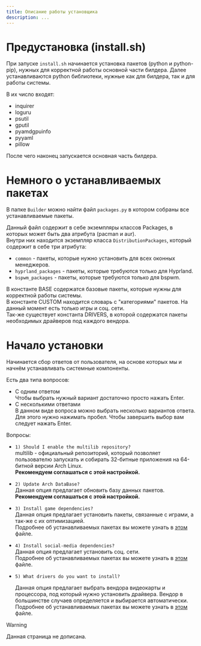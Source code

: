 ```yaml
---
title: Описание работы установщика
description: ...
---
```


# Предустановка (install.sh)
При запуске `install.sh` начинается установка пакетов (python и python-pip), нужных для корректной работы основной части билдера.
Далее устанавливаются python библиотеки, нужные как для билдера, так и для работы системы.

В их число входят:
- inquirer
- loguru
- psutil
- gputil
- pyamdgpuinfo
- pyyaml
- pillow

После чего наконец запускается основная часть билдера.

# Немного о устанавливаемых пакетах
В папке `Builder` можно найти файл `packages.py` в котором собраны все устанавливаемые пакеты. 

Данный файл содержит в себе экземпляры классов Packages, в которых может быть два атрибута (pacman и aur). \
Внутри них находится экземпляр класса `DistributionPackages`, который содержит в себе три атрибута: 
- `common` - пакеты, которые нужно установить для всех оконных менеджеров.
- `hyprland_packages` - пакеты, которые требуются только для Hyprland.
- `bspwm_packages` - пакеты, которые требуются только для bspwm.

В константе BASE содержатся базовые пакеты, которые нужны для корректной работы системы. \
В константе CUSTOM находится словарь с "категориями" пакетов. На данный момент есть только игры и соц. сети. \
Так-же существует константа DRIVERS, в которой содержатся пакеты необходимых драйверов под каждого вендора.

# Начало установки
Начинается сбор ответов от пользователя, на основе которых мы и начнём устанавливать системные компоненты.

Есть два типа вопросов:
- С одним ответом \
  Чтобы выбрать нужный вариант достаточно просто нажать Enter.
- С несколькими ответами \
  В данном виде вопроса можно выбрать несколько вариантов ответа. Для этого нужно нажимать пробел. Чтобы завершить выбор вам следует нажать Enter. 

Вопросы:
- `1) Should I enable the multilib repository?` \
  multilib - официальный репозиторий, который позволяет пользователю запускать и собирать 32-битные приложения на 64-битной версии Arch Linux. \
  **Рекомендуем соглашаться с этой настройкой.**
- `2) Update Arch DataBase?` \
  Данная опция предлагает обновить базу данных пакетов. \
  **Рекомендуем соглашаться с этой настройкой.**
- `3) Install game dependencies?` \
  Данная опция предлагает установить пакеты, связанные с играми, а так-же с их оптимизацией. \
  Подробнее об устанавливаемых пакетах вы можете узнать в [этом](https://github.com/meowrch/meowrch/blob/main/Builder/packages.py) файле.
- `4) Install social-media dependencies?` \
  Данная опция предлагает установить соц. сети. \
  Подробнее об устанавливаемых пакетах вы можете узнать в [этом](https://github.com/meowrch/meowrch/blob/main/Builder/packages.py) файле.
- `5) What drivers do you want to install?`

  Данная опция предлагает выбрать вендора видеокарты и процессора, под который нужно установить драйвера. Вендор в большинстве случаев определяется и выбирается автоматически. \
   Подробнее об устанавливаемых пакетах вы можете узнать в [этом](https://github.com/meowrch/meowrch/blob/main/Builder/packages.py) файле.

> [!WARNING]
> Данная страница не дописана. 
  
